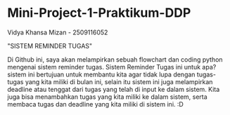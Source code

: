 # Mini-Project-1-Praktikum-DDP
Vidya Khansa Mizan - 2509116052

"SISTEM REMINDER TUGAS"

Di Github ini, saya akan melampirkan sebuah flowchart dan coding python mengenai sistem reminder tugas. 
Sistem Reminder Tugas ini untuk apa? sistem ini bertujuan untuk membantu kita agar tidak lupa dengan tugas-tugas yang kita miliki di bulan ini, selain itu sistem ini juga melampirkan deadline atau tenggat dari tugas yang telah di input ke dalam sistem. 
Kita juga bisa menambahkan tugas yang kita miliki ke dalam sistem, serta membaca tugas dan deadline yang kita miliki di sistem ini. :D 
